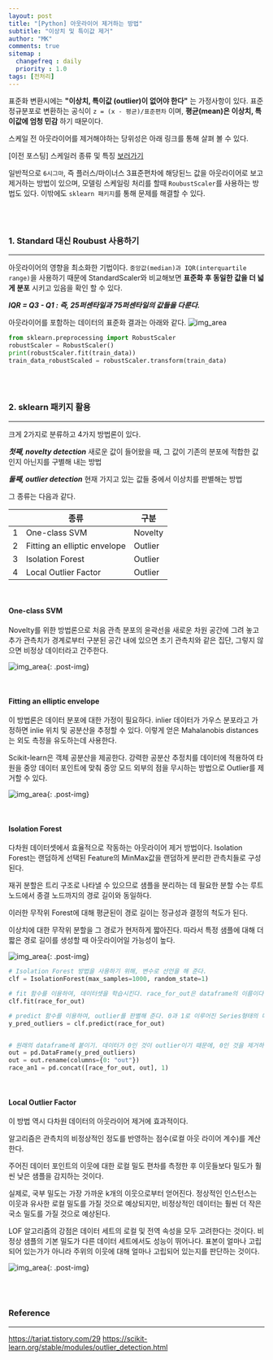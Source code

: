 ```yaml
---
layout: post
title: "[Python] 아웃라이어 제거하는 방법"
subtitle: "이상치 및 특이값 제거"
author: "MK"
comments: true
sitemap :
  changefreq : daily
  priority : 1.0
tags: [전처리]
---
```




표준화 변환시에는 **"이상치, 특이값 (outlier)이 없어야 한다"** 는 가정사항이 있다. 표준정규분포로 변환하는 공식이 `z = (x - 평균)/표준편차` 이며, **평균(mean)은 이상치, 특이값에 엄청 민감** 하기 때문이다.

스케일 전 아웃라이어를 제거해야하는 당위성은 아래 링크를 통해 살펴 볼 수 있다.

[이전 포스팅] 스케일러 종류 및 특징 [보러가기](https://mkjjo.github.io/2019/01/10/scaler.html)


일반적으로 `6시그마`, 즉 플러스/마이너스 3표준편차에 해당된느 값을 아웃라이어로 보고 제거하는 방법이 있으며, 모델링 스케일링 처리를 할때 `RoubustScaler`를 사용하는 방법도 있다.
이밖에도 `sklearn 패키지`를 통해 문제를 해결할 수 있다.

<br><br>

### 1. Standard 대신 Roubust 사용하기
---

아웃라이어의 영향을 최소화한 기법이다. `중앙값(median)과 IQR(interquartile range)`을 사용하기 때문에 StandardScaler와 비교해보면 **표준화 후 동일한 값을 더 넓게 분포** 시키고 있음을 확인 할 수 있다.

**_IQR = Q3 - Q1 : 즉, 25퍼센타일과 75퍼센타일의 값들을 다룬다._**

아웃라이어를 포함하는 데이터의 표준화 결과는 아래와 같다.
![img_area](/img/posting/2019-01-10-001-robustscaler.png)


```python
from sklearn.preprocessing import RobustScaler
robustScaler = RobustScaler()
print(robustScaler.fit(train_data))
train_data_robustScaled = robustScaler.transform(train_data)
```

<br><br>

### 2. sklearn 패키지 활용
---

크게 2가지로 분류하고 4가지 방법론이 있다.

**_첫째, novelty detection_**
새로운 값이 들어왔을 때, 그 값이 기존의 분포에 적합한 값인지 아닌지를 구별해 내는 방법

**_둘째, outlier detection_**
 현재 가지고 있는 값들 중에서 이상치를 판별해는 방법

그 종류는 다음과 같다.


|   | 종류                         | 구분    |
|---|------------------------------|---------|
| 1 | One-class SVM                | Novelty |
| 2 | Fitting an elliptic envelope | Outlier |
| 3 | Isolation Forest             | Outlier |
| 4 | Local Outlier Factor         | Outlier |

<br>

#### One-class SVM
Novelty를 위한 방법론으로 처음 관측 분포의 윤곽선을 새로운 차원 공간에 그려 놓고 추가 관측치가 경계로부터 구분된 공간 내에 있으면 초기 관측치와 같은 집단, 그렇지 않으면 비정상 데이터라고 간주한다.

![img_area](/img/posting/2019-01-10-002-oneclasssvm.PNG){: .post-img}

<br>

#### Fitting an elliptic envelope
이 방법론은 데이터 분포에 대한 가정이 필요하다. inlier 데이터가 가우스 분포라고 가정하면 inlie 위치 및 공분산을 추정할 수 있다. 이렇게 얻은 Mahalanobis distances는 외도 측정을 유도하는데 사용한다.

Scikit-learn은 객체 공분산을 제공한다. 강력한 공분산 추정치를 데이터에 적용하여 타원을 중앙 데이터 포인트에 맞춰 중앙 모드 외부의 점을 무시하는 방법으로 Outlier를 제거할 수 있다.

![img_area](/img/posting/2019-01-10-002-fitting.PNG){: .post-img}

<br>

#### Isolation Forest

다차원 데이터셋에서 효율적으로 작동하는 아웃라이어 제거 방법이다.
Isolation Forest는 랜덤하게 선택된 Feature의 MinMax값을 랜덤하게 분리한 관측치들로 구성된다.

재귀 분할은 트리 구조로 나타낼 수 있으므로 샘플을 분리하는 데 필요한 분할 수는 루트 노드에서 종결 노드까지의 경로 길이와 동일하다.

이러한 무작위 Forest에 대해 평균된이 경로 길이는 정규성과 결정의 척도가 된다.


이상치에 대한 무작위 분할을 그 경로가 현저하게 짧아진다. 따라서 특정 샘플에 대해 더 짧은 경로 길이를 생성할 때 아웃라이어일 가능성이 높다.

![img_area](/img/posting/2019-01-10-002-isolationforest.PNG){: .post-img}


```python
# Isolation Forest 방법을 사용하기 위해, 변수로 선언을 해 준다.
clf = IsolationForest(max_samples=1000, random_state=1)

# fit 함수를 이용하여, 데이터셋을 학습시킨다. race_for_out은 dataframe의 이름이다.
clf.fit(race_for_out)

# predict 함수를 이용하여, outlier를 판별해 준다. 0과 1로 이루어진 Series형태의 데이터가 나온다.
y_pred_outliers = clf.predict(race_for_out)


# 원래의 dataframe에 붙이기. 데이터가 0인 것이 outlier이기 때문에, 0인 것을 제거하면 outlier가 제거된  dataframe을 얻을 수 있다.
out = pd.DataFrame(y_pred_outliers)
out = out.rename(columns={0: "out"})
race_an1 = pd.concat([race_for_out, out], 1)
```

<br>

#### Local Outlier Factor

이 방법 역시 다차원 데이터의 아웃라이어 제거에 효과적이다.

알고리즘은 관측치의 비정상적인 정도를 반영하는 점수(로컬 아웃 라이어 계수)를 계산한다.

주어진 데이터 포인트의 이웃에 대한 로컬 밀도 편차를 측정한 후 이웃들보다 밀도가 훨씬 낮은 샘플을 감지하는 것이다.

실제로, 국부 밀도는 가장 가까운 k개의 이웃으로부터 얻어진다. 정상적인 인스턴스는 이웃과 유사한 로컬 밀도를 가질 것으로 예상되지만, 비정상적인 데이터는 훨씬 더 작은 국소 밀도를 가질 것으로 예상된다.

LOF 알고리즘의 강점은 데이터 세트의 로컬 및 전역 속성을 모두 고려한다는 것이다. 비정상 샘플의 기본 밀도가 다른 데이터 세트에서도 성능이 뛰어나다. 표본이 얼마나 고립되어 있는가가 아니라 주위의 이웃에 대해 얼마나 고립되어 있는지를 판단하는 것이다.

![img_area](/img/posting/2019-01-10-002-lof.PNG){: .post-img}






<br><br>

### **Reference**
---
https://tariat.tistory.com/29
https://scikit-learn.org/stable/modules/outlier_detection.html
<br>
